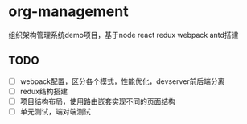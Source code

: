 # org-management
组织架构管理系统demo项目，基于node react redux webpack antd搭建

## TODO
- [ ] webpack配置，区分各个模式，性能优化，devserver前后端分离
- [ ] redux结构搭建
- [ ] 项目结构布局，使用路由嵌套实现不同的页面结构
- [ ] 单元测试，端对端测试

